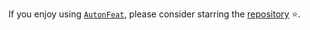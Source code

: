 <!-- 
Author(s): Dhruv Srikanth
Email(s): dsrikant (at) andrew (dot) cmu (dot) edu
Acknowledgements:
Copyright (c) 2023 Carnegie Mellon University, Auton Lab
This code is subject to the license terms contained in the code repo.
-->

If you enjoy using [`AutonFeat`](../../index.md), please consider starring the [repository](https://github.com/autonlab/AutonFeat) ⭐️.
